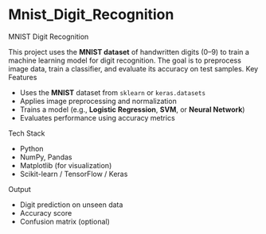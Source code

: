 # Mnist_Digit_Recognition

MNIST Digit Recognition

This project uses the **MNIST dataset** of handwritten digits (0–9) to train a machine learning model for digit recognition. The goal is to preprocess image data, train a classifier, and evaluate its accuracy on test samples.
 Key Features

* Uses the **MNIST** dataset from `sklearn` or `keras.datasets`
* Applies image preprocessing and normalization
* Trains a model (e.g., **Logistic Regression**, **SVM**, or **Neural Network**)
* Evaluates performance using accuracy metrics

Tech Stack

* Python
* NumPy, Pandas
* Matplotlib (for visualization)
* Scikit-learn / TensorFlow / Keras

Output

* Digit prediction on unseen data
* Accuracy score
* Confusion matrix (optional)
